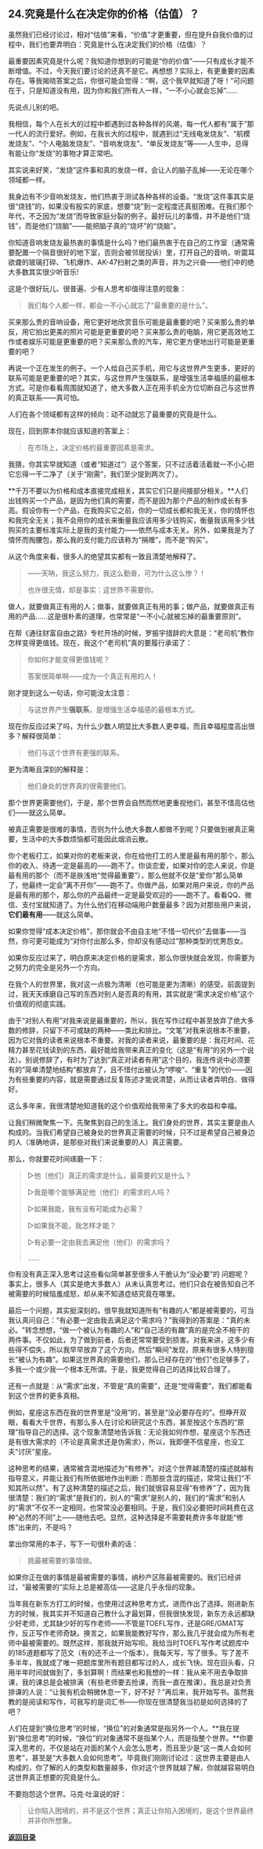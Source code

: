 ## 24.究竟是什么在决定你的价格（估值）？

虽然我们已经讨论过，相对“估值”来看，“价值”才更重要，但在提升自我价值的过程中，我们也要弄明白：究竟是什么在决定我们的价格（估值）？

最重要因素究竟是什么呢？我知道你想到的可能是“你的价值”——只有成长才能不断增值。不过，今天我们要讨论的还真不是它。再想想？实际上，有更重要的因素存在。等我揭晓答案之后，你很可能会觉得：“啊，这个我早就知道了呀！”可问题在于，只是知道没有用，因为你和我们所有人一样，“一不小心就会忘掉”……

先说点儿别的吧。

我相信，每个人在长大的过程中都遇到过各种各样的风潮，每一代人都有“属于”那一代人的流行爱好。例如，在我长大的过程中，就遇到过“无线电发烧友”、“航模发烧友”、“个人电脑发烧友”、“音响发烧友”、“单反发烧友”等——人生中，总得有能让你“发烧”的事物才算正常吧。

其实说来好笑，“发烧”这件事和真的发烧一样，会让人的脑子乱掉——无论在哪个领域都一样。

我身边有不少音响发烧友，他们热衷于测试各种各样的设备。“发烧”这件事其实是很“烧钱”的，如果没有殷实的家底，想要“烧”到一定程度还真挺困难。在我们那个年代，不乏因为“发烧”而导致家庭分裂的例子。最好玩儿的事情，并不是他们“烧钱”，而是他们“烧脑”——能把脑子真的“烧坏”的“烧脑”。

你知道音响发烧友最热衷的事情是什么吗？他们最热衷于在自己的工作室（通常需要配置一个隔音很好的地下室，否则会被邻居投诉）里，打开自己的音响，听震耳欲聋的玻璃打碎、飞机爆炸、AK-47扫射之类的声音，并为之兴奋——他们中的绝大多数其实很少听音乐!

这是个很好玩儿、很普遍、少有人思考却值得注意的现象：

> 我们每个人都一样，都会一不小心就忘了“最重要的是什么”。

买来那么贵的音响设备，用它更好地欣赏音乐可能是最重要的吧？买来那么贵的单反，用它拍出更美的照片可能是更重要的吧？买来那么贵的电脑，用它更高效地工作或者娱乐可能是更重要的吧？买来那么贵的汽车，用它更方便地出行可能是更重要的吧？

再说一个正在发生的例子。一个人给自己买手机，用它与这世界产生更多、更好的联系可能是更重要的吧？其实，与这世界产生强联系，是增强生活幸福感的最根本方式。可是你看看周围就知道了，绝大多数人正在用手机全方位切断自己与这世界的真正联系——真可怕。

人们在各个领域都有这样的倾向：动不动就忘了最重要的究竟是什么。

现在，回到原本你就应该知道的答案上：

> 在市场上，决定价格的最重要因素是需求。

我猜，你其实早就知道（或者“知道过”）这个答案，只不过活着活着就一不小心把它忘得一干二净了（关于“刚需”，我们至少提到两次了）。

**千万不要以为价格和成本直接完成相关，其实它们只是间接部分相关。**人们出钱购买一个产品，是因为他们真的需要，而不是因为那个产品的制作成长有多高。假设你有一个产品，在我购买它之前，你的一切成长都和我无关，你的情怀也和我完全无关；我不会用你的成长来衡量我应该用多少钱购买，衡量我该用多少钱购买的主要标准实际上是我的支付能力——依然与成本无关。另外，如果我是为了情怀而掏腰包，那么我的支付能力应该称为“捐赠”，而不是“购买”。

从这个角度来看，很多人的绝望其实都有一致且清楚地解释了。

> ——天呐，我这么努力，我这么勤奋，可为什么这么惨？！
>
> 也许很无情，却是事实：这世界不需要你。

做人，就要做真正有用的人；做事，就要做真正有用的事；做产品，就要做真正有用的产品……这是很朴素的道理，也常常是“一不小心就被忘掉的最重要原则”。

在帮《通往财富自由之路》专栏开场的时候，罗振宇措辞的大意是：“老司机”教你怎样变得更值钱。现在，我这个“老司机”真的要履行承诺了：

> 你如何才能变得更值钱呢？
>
> 答案很简单啊——成为一个真正有用的人！

刚才提到这么一句话，你可能没太注意：

> 与这世界产生**强联系**，是增强生活幸福感的最根本方式。

现在你反应过来了吗，为什么少数人明显比大多数人更幸福，而且幸福程度高出很多？解释很简单：

> 他们与这个世界有更强的联系。

更为清晰且深刻的解释是：

> 他们身处的世界真的很需要他们。

那个世界更需要他们，于是，那个世界会自然而然地更重视他们，甚至不惜高估他们——就这么简单。

被真正需要是很难的事情，否则为什么绝大多数人都做不到呢？只要做到被真正需要，生活中的大多数烦恼都可能因此烟消云散。

你个老板打工，如果对你的老板来说，你在给他打工的人里是最有用的那个，那么你的收入、待遇一定是最高的——跑不了。你谈恋爱，如果对你的恋人来说，你是最有用的那个（而不是肤浅地“觉得最重要”），那么他就不仅是“爱你”那么简单了，他最终一定会“离不开你”——跑不了。你做产品，如果对用户来说，你的产品是最有用的那个，那么你的产品最终一定是最受欢迎的——跑不了。看看QQ、微信、支付宝就知道了。为什么他们在移动端用户数量最多？因为对那些用户来说，**它们最有用**——就这么简单。

如果你觉得“成本决定价格”，那你就会不由自主地“不惜一切代价”去做事——当然，你可更可能成为“对你付出那么多，你却没有感动过”那种类型的忧男怨女。

如果你反应过来了，明白原来决定价格的是需求，那么你很快就会发现，你需要为之努力的完全是另外一个方向。

在我个人的世界里，我对这一点极为清晰（也可能是更为清晰）的感受。前面提到过，我天天琢磨自己写的东西对别人是否真的有用，其实就是“需求决定价格”这个价值观的彻底实践。

由于“对别人有用”对我来说是最重要的，所以，我在写作过程中甚至放弃了绝大多数的修辞，只留下不可或缺的两种——类比和排比。“文笔”对我来说根本不重要，因为它对我的读者来说根本不重要。对我的读者来说，最重要的是：我花时间、花精力甚至花钱读到的东西，最好能给我带来真正的变化（这是“有用”的另外一个说法）。别说修辞了，有时为了达到“真正对读者有用”这个目的，我连传说中必须要有的“简单清楚地结构”都放弃了，且不惜付出被认为“啰唆”、“重复”的代价——因为有些重要的内容，就是需要通过反复陈述才能说清楚，从而让读者弄明白、做得好。

这么多年来，我很清楚地知道我的这个价值观给我带来了多大的收益和幸福。

让我们稍微聚焦一下。先聚焦到自己的生活上。我们身处的世界，其实主要是由人构成的。当我们希望自己被身处的世界真正需要的时候，只不过是希望自己被身边的人（准确地讲，是那些对我们来说重要的人）真正需要。

那么，你就要花时间琢磨一下：

> ▷他（他们）真正的需求是什么，最需要的又是什么？
>
> ▷我是哪个能够满足他（他们）的需求的人吗？
>
> ▷如果我能，我有没有可能成为必需？
>
> ▷如果我不能，我怎样才能？
>
> ▷有必要一定由我去满足他（他们）的需求吗？
>
> ……

你有没有真正深入思考过这些看似简单甚至很多人干脆认为“没必要”的 问题呢？事实上，很多人（其实是绝大多数人）从未认真思考过。他们只会在被告知自己不被需要的时候恼羞成怒，却从来不知道症结究竟在哪里。

最后一个问题，其实挺深刻的。很早我就知道所有“有趣的人”都是被需要的，可当我认真问自己：“有必要一定由我去满足这个需求吗？”我得到的答案是："真的未必。"转念想想，“做一个被认为有趣的人”和“自己活的有趣”真的是完全不相干的两件事。不仅如此，为了做到前者，后者还常常要受到损害。对我来讲，这多少有些得不偿失，所以我早早放弃了这个方向，然后“瞬间”发现，原来有很多人特别擅长“被认为有趣”。如果这世界真的需要他们，那么已经存在的“他们”也足够多了，多我一个或少我一个根本无所谓。于是，我更觉得自己的选择比较合理了。

还有一点就是：从“需求”出发，不管是“真的需要”，还是“觉得需要”，我们都能看到这个世界的更多真相。

例如，星座这东西在我的世界里是“没用”的，甚至是“没必要存在的”。但睁开双眼，看看大千世界，有那么多人在讨论和研究这个东西，甚至按这个东西的“原理”指导自己的选择。这个现象清楚地告诉我：无论我如何作想，星座这个东西还是有很大需求的（不论是真需求还是伪需求），所以，我即便不信星座，也没工夫“讨厌”星座。

这种思考的结果，通常被含混地描述为“有修养”。对这个世界越清楚的描述就越有指导意义，并能让我们有所依据地作出判断：而那些含混的描述，常常让我们“不知其所以然”。有了这种清楚的描述之后，我们就很容易显得“有修养”了，因为我很清楚：我们的“需求”是我们的，别人的“需求”是别人的，我们的“需求”和别人的“需求”不仅不一定相同，也常常没必要相同。于是，我们没必要把时间耗费在这种“必然的不同”上——随他去吧。显然，这种选择是不需要耗费许多年就能“修炼”出来的，不是吗？

拿出你常用的本子，写下一句很朴素的话：

> 挑最被需要的事情做。

如果你正在做的事情是最被需要的事情，纳秒产区陈最被需要的。我们已经讲过，“最被需要的”实际上总是被高估——这是几乎永恒的现象。

当年我在新东方打工的时候，也使用过这种思考方式，进而作出了选择。刚进新东方的时候，我其实并不知道自己教什么才最划算，但我很快发现，新东方永远都缺少好老师，尤其缺少好的写作老师——不管是TOEFL写作，还是GRE/GMAT写作，反正写作老师奇缺。换言之，如果我能教好写作，那么我几乎就会成为所有老师中最被需要的。既然这样，那我就开始写呗。我给当时TOEFL写作考试题库中的185道题都写了范文（有的还不止一个版本）。我每天写，写了很多。写了差不多半年，我就成了唯一把题库里所有题目都写过的人，成长飞快。现在回头看，只用半年时间就做到了，多划算啊！而结果也和我想的一样：我从来不用去争取排课，我的课总是会被排满（有些老师要去抢课，而我一直在推课）。我总是对负责排课的人说：“让我有机会稍微休息一下，好不好？”再后来，我开始写书。虽然我教的是阅读和写作，可我写的是词汇书——你现在很清楚我当初是如何选择的了吧？

人们在提到“换位思考”的时候，“换位”的对象通常是指另外一个人。**我在提到“换位思考”的时候，“换位”的对象通常不是指某个人，而是指整个世界。**你要深入思考的，不仅是站在对面的某个人会怎么思考，而且至少是“这一类人会如何思考”，甚至是“大多数人会如何思考”。毕竟我们刚刚讨论过：这世界主要是由人构成的，你了解的人的类型和数量越多，你对这个世界就越了解，你就越容易明白这世界真正想要的究竟是什么。

不要抱怨这个世界。马克·吐温说的好：

> 让你陷入困境的，并不是这个世界；真正让你陷入困境的，是这个世界最终并非你所想象。


[**返回目录**](./menu.md)
